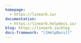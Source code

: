 ```yaml
---
homepage:
  - https://linearb.io/
documentation:
  - https://linearb.helpdocs.io/
blog: https://linearb.io/blog
docs-framework: "[[HelpDocs]]"
---
```

